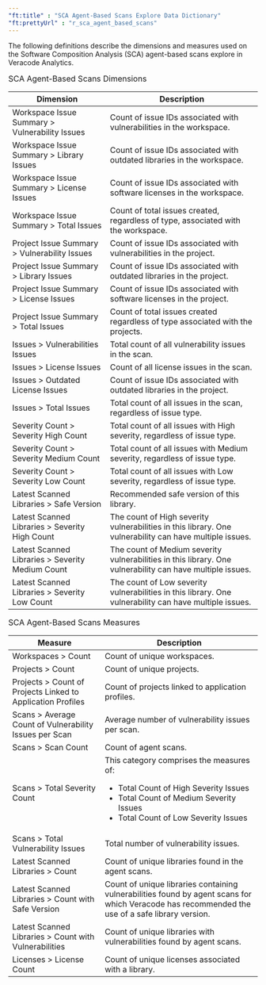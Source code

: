 ```yaml
---
"ft:title" : "SCA Agent-Based Scans Explore Data Dictionary"
"ft:prettyUrl" : "r_sca_agent_based_scans"
---
```


The following definitions describe the dimensions and measures used on the Software Composition Analysis \(SCA\) agent-based scans explore in Veracode Analytics.

<p><span style="font-size: medium;">SCA Agent-Based Scans Dimensions</span></p>

|Dimension|Description|
|---------|-----------|
|Workspace Issue Summary \> Vulnerability Issues|Count of issue IDs associated with vulnerabilities in the workspace.|
|Workspace Issue Summary \> Library Issues|Count of issue IDs associated with outdated libraries in the workspace.|
|Workspace Issue Summary \> License Issues|Count of issue IDs associated with software licenses in the workspace.|
|Workspace Issue Summary \> Total Issues|Count of total issues created, regardless of type, associated with the workspace.|
|Project Issue Summary \> Vulnerability Issues|Count of issue IDs associated with vulnerabilities in the project.|
|Project Issue Summary \> Library Issues|Count of issue IDs associated with outdated libraries in the project.|
|Project Issue Summary \> License Issues|Count of issue IDs associated with software licenses in the project.|
|Project Issue Summary \> Total Issues|Count of total issues created regardless of type associated with the projects.|
|Issues \> Vulnerabilities Issues|Total count of all vulnerability issues in the scan.|
|Issues \> License Issues|Count of all license issues in the scan.|
|Issues \> Outdated License Issues|Count of issue IDs associated with outdated libraries in the project.|
|Issues \> Total Issues|Total count of all issues in the scan, regardless of issue type.|
|Severity Count \> Severity High Count|Total count of all issues with High severity, regardless of issue type.|
|Severity Count \> Severity Medium Count|Total count of all issues with Medium severity, regardless of issue type.|
|Severity Count \> Severity Low Count|Total count of all issues with Low severity, regardless of issue type.|
|Latest Scanned Libraries \> Safe Version|Recommended safe version of this library.|
|Latest Scanned Libraries \> Severity High Count|The count of High severity vulnerabilities in this library. One vulnerability can have multiple issues.|
|Latest Scanned Libraries \> Severity Medium Count|The count of Medium severity vulnerabilities in this library. One vulnerability can have multiple issues.|
|Latest Scanned Libraries \> Severity Low Count|The count of Low severity vulnerabilities in this library. One vulnerability can have multiple issues.|


<p><span style="font-size: medium;">SCA Agent-Based Scans Measures</span></p>

|Measure|Description|
|-------|-----------|
|Workspaces \> Count|Count of unique workspaces.|
|Projects \> Count|Count of unique projects.|
|Projects \> Count of Projects Linked to Application Profiles|Count of projects linked to application profiles.|
|Scans \> Average Count of Vulnerability Issues per Scan|Average number of vulnerability issues per scan.|
|Scans \> Scan Count|Count of agent scans.|
|Scans \> Total Severity Count|This category comprises the measures of:<ul><li>Total Count of High Severity Issues</li><li>Total Count of Medium Severity Issues</li><li>Total Count of Low Severity Issues</li></ul>|
|Scans \> Total Vulnerability Issues|Total number of vulnerability issues.|
|Latest Scanned Libraries \> Count|Count of unique libraries found in the agent scans.|
|Latest Scanned Libraries \> Count with Safe Version|Count of unique libraries containing vulnerabilities found by agent scans for which Veracode has recommended the use of a safe library version.|
|Latest Scanned Libraries \> Count with Vulnerabilities|Count of unique libraries with vulnerabilities found by agent scans.|
|Licenses \> License Count|Count of unique licenses associated with a library.|
